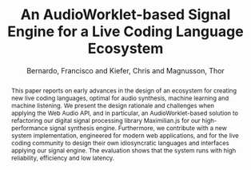 ---
title: "An AudioWorklet-based Signal Engine for a Live Coding Language Ecosystem"
abstract: "This paper reports on early advances in the design of an ecosystem for creating new live coding languages, optimal for audio synthesis, machine learning and machine listening. We present the design rationale and challenges when applying the Web Audio API, and in particular, an AudioWorklet-based solution to refactoring our digital signal processing library Maximilian.js for our high-performance signal synthesis engine. Furthermore, we contribute with a new system implementation, engineered for modern web applications, and for the live coding community to design their own idiosyncratic languages and interfaces applying our signal engine. The evaluation shows that the system runs with high reliability, efficiency and low latency."
address: "Trondheim, Norway"
booktitle: "Proceedings of the International Web Audio Conference"
editor: "Xambó, Anna and Martín, Sara R. and Roma, Gerard"
month: "December"
publisher: "NTNU"
series: "WAC '19"
pages: "77--82"
ID: "40"
author: "Bernardo, Francisco and Kiefer, Chris and Magnusson, Thor"
webAuthor: "Francisco Bernardo, Chris Kiefer, Thor Magnusson"
track: "Paper"
year: "2019"
tags: year2019
media: https://youtu.be/EX02cU592vo
pdflink: "/_data/papers/pdf/2019/2019_40.pdf"
ISSN: "2663-5844"
---